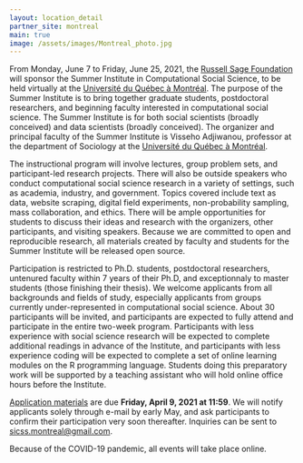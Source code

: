 ```yaml
---
layout: location_detail
partner_site: montreal
main: true
image: /assets/images/Montreal_photo.jpg
---
```


From Monday, June 7 to Friday, June 25, 2021, the [Russell Sage Foundation](https://www.russellsage.org/) will sponsor the Summer Institute in Computational Social Science, to be held virtually at the [Université du Québec à Montréal](https://uqam.ca/). The purpose of the Summer Institute is to bring together graduate students, postdoctoral researchers, and beginning faculty interested in computational social science. The Summer Institute is for both social scientists (broadly conceived) and data scientists (broadly conceived). The organizer and principal faculty of the Summer Institute is Visseho Adjiwanou, professor at the department of Sociology at the [Université du Québec à Montréal](https://uqam.ca/).

The instructional program will involve lectures, group problem sets, and participant-led research projects. There will also be outside speakers who conduct computational social science research in a variety of settings, such as academia, industry, and government. Topics covered include text as data, website scraping, digital field experiments, non-probability sampling, mass collaboration, and ethics. There will be ample opportunities for students to discuss their ideas and research with the organizers, other participants, and visiting speakers. Because we are committed to open and reproducible research, all materials created by faculty and students for the Summer Institute will be released open source.

Participation is restricted to Ph.D. students, postdoctoral researchers, untenured faculty within 7 years of their Ph.D, and exceptionnaly to master students (those finishing their thesis). We welcome applicants from all backgrounds and fields of study, especially applicants from groups currently under-represented in computational social science. About 30 participants will be invited, and participants are expected to fully attend and participate in the entire two-week program. Participants with less experience with social science research will be expected to complete additional readings in advance of the Institute, and participants with less experience coding will be expected to complete a set of online learning modules on the R programming language. Students doing this preparatory work will be supported by a teaching assistant who will hold online office hours before the Institute.

[Application materials](https://compsocialscience.github.io/summer-institute/2021/montreal/apply) are due **Friday, April 9, 2021 at 11:59**. We will notify applicants solely through e-mail by early May, and ask participants to confirm their participation very soon thereafter. Inquiries can be sent to <sicss.montreal@gmail.com>.

Because of the COVID-19 pandemic, all events will take place online.

